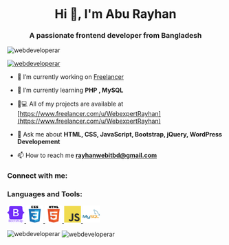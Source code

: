 <h1 align="center">Hi 👋, I'm Abu Rayhan</h1>
<h3 align="center">A passionate frontend developer from Bangladesh</h3>

<p align="left"> <img src="https://komarev.com/ghpvc/?username=webdeveloperar&label=Profile%20views&color=0e75b6&style=flat" alt="webdeveloperar" /> </p>

<p align="left"> <a href="https://github.com/ryo-ma/github-profile-trophy"><img src="https://github-profile-trophy.vercel.app/?username=webdeveloperar" alt="webdeveloperar" /></a> </p>

- 🔭 I’m currently working on [Freelancer](https://www.freelancer.com/u/WebexpertRayhan)

- 🌱 I’m currently learning **PHP , MySQL**

- 👨💻 All of my projects are available at [https://www.freelancer.com/u/WebexpertRayhan](https://www.freelancer.com/u/WebexpertRayhan)

- 💬 Ask me about **HTML, CSS, JavaScript, Bootstrap, jQuery, WordPress Developement**

- 📫 How to reach me **rayhanwebitbd@gmail.com**

<h3 align="left">Connect with me:</h3>
<p align="left">
</p>

<h3 align="left">Languages and Tools:</h3>
<p align="left"> <a href="https://getbootstrap.com" target="_blank" rel="noreferrer"> <img src="https://raw.githubusercontent.com/devicons/devicon/master/icons/bootstrap/bootstrap-plain-wordmark.svg" alt="bootstrap" width="40" height="40"/> </a> <a href="https://www.w3schools.com/css/" target="_blank" rel="noreferrer"> <img src="https://raw.githubusercontent.com/devicons/devicon/master/icons/css3/css3-original-wordmark.svg" alt="css3" width="40" height="40"/> </a> <a href="https://www.w3.org/html/" target="_blank" rel="noreferrer"> <img src="https://raw.githubusercontent.com/devicons/devicon/master/icons/html5/html5-original-wordmark.svg" alt="html5" width="40" height="40"/> </a> <a href="https://developer.mozilla.org/en-US/docs/Web/JavaScript" target="_blank" rel="noreferrer"> <img src="https://raw.githubusercontent.com/devicons/devicon/master/icons/javascript/javascript-original.svg" alt="javascript" width="40" height="40"/> </a> <a href="https://www.mysql.com/" target="_blank" rel="noreferrer"> <img src="https://raw.githubusercontent.com/devicons/devicon/master/icons/mysql/mysql-original-wordmark.svg" alt="mysql" width="40" height="40"/> </a> </p>

<p><img align="left" src="https://github-readme-stats.vercel.app/api/top-langs?username=webdeveloperar&show_icons=true&locale=en&layout=compact" alt="webdeveloperar" /></p>

<p>&nbsp;<img align="center" src="https://github-readme-stats.vercel.app/api?username=webdeveloperar&show_icons=true&locale=en" alt="webdeveloperar" /></p>
